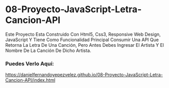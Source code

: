 # 08-Proyecto-JavaScript-Letra-Cancion-API
Este Proyecto Esta Construido Con Html5, Css3, Responsive Web Design, JavaScript Y Tiene Como Funcionalidad Principal Consumir Una API 
Que Retorna La Letra De Una Canción, Pero Antes Debes Ingresar El Artista Y El Nombre De La Canción De Dicho Artista. 

### Puedes Verlo Aquí: 
https://danielfernandoyepezvelez.github.io/08-Proyecto-JavaScript-Letra-Cancion-API/index.html
